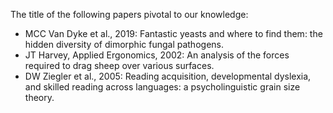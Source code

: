 The title of the following papers pivotal to our knowledge:
* MCC Van Dyke et al., 2019: Fantastic yeasts and where to find them: the hidden diversity of dimorphic fungal pathogens.
* JT Harvey, Applied Ergonomics, 2002: An analysis of the forces required to drag sheep over various surfaces.
* DW Ziegler et al., 2005: Reading acquisition, developmental dyslexia, and skilled reading across languages: a psycholinguistic grain size theory.
